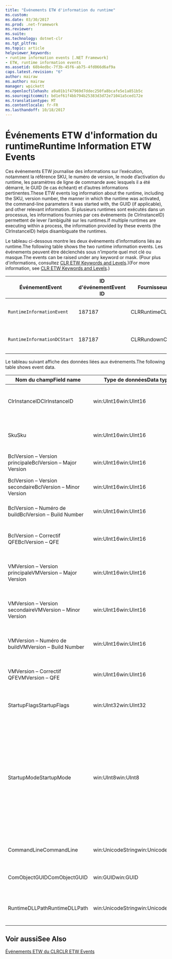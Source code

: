 ```yaml
---
title: "Événements ETW d'information du runtime"
ms.custom: 
ms.date: 03/30/2017
ms.prod: .net-framework
ms.reviewer: 
ms.suite: 
ms.technology: dotnet-clr
ms.tgt_pltfrm: 
ms.topic: article
helpviewer_keywords:
- runtime information events [.NET Framework]
- ETW, runtime information events
ms.assetid: 68b4edbc-7f3b-45f6-ab75-4fd066d6af9a
caps.latest.revision: "6"
author: mairaw
ms.author: mairaw
manager: wpickett
ms.openlocfilehash: a9a01b1f47969d7ddec250fa8bcafe5e1a851b5c
ms.sourcegitcommit: bd1ef61f4bb794b25383d3d72e71041a5ced172e
ms.translationtype: MT
ms.contentlocale: fr-FR
ms.lasthandoff: 10/18/2017
---
```

# <a name="runtime-information-etw-events"></a><span data-ttu-id="40722-102">Événements ETW d'information du runtime</span><span class="sxs-lookup"><span data-stu-id="40722-102">Runtime Information ETW Events</span></span>
<span data-ttu-id="40722-103">Ces événements ETW journalise des informations sur l’exécution, notamment la référence SKU, le numéro de version, le mode d’activation du runtime, les paramètres de ligne de commande avec lesquels il a été démarré, le GUID (le cas échéant) et d’autres informations pertinentes.</span><span class="sxs-lookup"><span data-stu-id="40722-103">These ETW events log information about the runtime, including the SKU, version number, the manner in which the runtime was activated, the command-line parameters it was started with, the GUID (if applicable), and other relevant information.</span></span> <span data-ttu-id="40722-104">Si plusieurs runtimes sont exécutés dans un processus, les informations fournies par ces événements (le ClrInstanceID) permettent de lever l’ambiguïté sur les runtimes.</span><span class="sxs-lookup"><span data-stu-id="40722-104">If multiple runtimes are executing within a process, the information provided by these events (the ClrInstanceID) helps disambiguate the runtimes.</span></span>  
  
 <span data-ttu-id="40722-105">Le tableau ci-dessous montre les deux événements d’informations liés au runtime.</span><span class="sxs-lookup"><span data-stu-id="40722-105">The following table shows the two runtime information events.</span></span> <span data-ttu-id="40722-106">Les événements peuvent être déclenchés sous n’importe quel mot clé ou masque.</span><span class="sxs-lookup"><span data-stu-id="40722-106">The events can be raised under any keyword or mask.</span></span> <span data-ttu-id="40722-107">(Pour plus d'informations, consultez [CLR ETW Keywords and Levels](../../../docs/framework/performance/clr-etw-keywords-and-levels.md).)</span><span class="sxs-lookup"><span data-stu-id="40722-107">(For more information, see [CLR ETW Keywords and Levels](../../../docs/framework/performance/clr-etw-keywords-and-levels.md).)</span></span>  
  
|<span data-ttu-id="40722-108">Événement</span><span class="sxs-lookup"><span data-stu-id="40722-108">Event</span></span>|<span data-ttu-id="40722-109">ID d'événement</span><span class="sxs-lookup"><span data-stu-id="40722-109">Event ID</span></span>|<span data-ttu-id="40722-110">Fournisseur</span><span class="sxs-lookup"><span data-stu-id="40722-110">Provider</span></span>|<span data-ttu-id="40722-111">Description</span><span class="sxs-lookup"><span data-stu-id="40722-111">Description</span></span>|  
|-----------|--------------|--------------|-----------------|  
|`RuntimeInformationEvent`|<span data-ttu-id="40722-112">187</span><span class="sxs-lookup"><span data-stu-id="40722-112">187</span></span>|<span data-ttu-id="40722-113">CLRRuntime</span><span class="sxs-lookup"><span data-stu-id="40722-113">CLRRuntime</span></span>|<span data-ttu-id="40722-114">Déclenché lorsqu’un runtime est chargé.</span><span class="sxs-lookup"><span data-stu-id="40722-114">Raised when a runtime is loaded.</span></span>|  
|`RuntimeInformationDCStart`|<span data-ttu-id="40722-115">187</span><span class="sxs-lookup"><span data-stu-id="40722-115">187</span></span>|<span data-ttu-id="40722-116">CLRRundown</span><span class="sxs-lookup"><span data-stu-id="40722-116">CLRRundown</span></span>|<span data-ttu-id="40722-117">Énumère les runtimes chargés.</span><span class="sxs-lookup"><span data-stu-id="40722-117">Enumerates the runtimes that are loaded.</span></span>|  
  
 <span data-ttu-id="40722-118">Le tableau suivant affiche des données liées aux événements.</span><span class="sxs-lookup"><span data-stu-id="40722-118">The following table shows event data.</span></span>  
  
|<span data-ttu-id="40722-119">Nom du champ</span><span class="sxs-lookup"><span data-stu-id="40722-119">Field name</span></span>|<span data-ttu-id="40722-120">Type de données</span><span class="sxs-lookup"><span data-stu-id="40722-120">Data type</span></span>|<span data-ttu-id="40722-121">Description</span><span class="sxs-lookup"><span data-stu-id="40722-121">Description</span></span>|  
|----------------|---------------|-----------------|  
|<span data-ttu-id="40722-122">ClrInstanceID</span><span class="sxs-lookup"><span data-stu-id="40722-122">ClrInstanceID</span></span>|<span data-ttu-id="40722-123">win:UInt16</span><span class="sxs-lookup"><span data-stu-id="40722-123">win:UInt16</span></span>|<span data-ttu-id="40722-124">ID unique de l'instance de CLR ou CoreCLR.</span><span class="sxs-lookup"><span data-stu-id="40722-124">Unique ID for the instance of CLR or CoreCLR.</span></span>|  
|<span data-ttu-id="40722-125">Sku</span><span class="sxs-lookup"><span data-stu-id="40722-125">Sku</span></span>|<span data-ttu-id="40722-126">win:UInt16</span><span class="sxs-lookup"><span data-stu-id="40722-126">win:UInt16</span></span>|<span data-ttu-id="40722-127">1 – Desktop CLR.</span><span class="sxs-lookup"><span data-stu-id="40722-127">1 – Desktop CLR.</span></span><br /><br /> <span data-ttu-id="40722-128">2 – CoreCLR.</span><span class="sxs-lookup"><span data-stu-id="40722-128">2 – CoreCLR.</span></span>|  
|<span data-ttu-id="40722-129">BclVersion – Version principale</span><span class="sxs-lookup"><span data-stu-id="40722-129">BclVersion – Major Version</span></span>|<span data-ttu-id="40722-130">win:UInt16</span><span class="sxs-lookup"><span data-stu-id="40722-130">win:UInt16</span></span>|<span data-ttu-id="40722-131">Version principale de mscorlib.dll.</span><span class="sxs-lookup"><span data-stu-id="40722-131">Major version of mscorlib.dll.</span></span>|  
|<span data-ttu-id="40722-132">BclVersion – Version secondaire</span><span class="sxs-lookup"><span data-stu-id="40722-132">BclVersion – Minor Version</span></span>|<span data-ttu-id="40722-133">win:UInt16</span><span class="sxs-lookup"><span data-stu-id="40722-133">win:UInt16</span></span>|<span data-ttu-id="40722-134">Numéro de la version secondaire de mscorlib.dll.</span><span class="sxs-lookup"><span data-stu-id="40722-134">Minor version number of mscorlib.dll.</span></span>|  
|<span data-ttu-id="40722-135">BclVersion – Numéro de build</span><span class="sxs-lookup"><span data-stu-id="40722-135">BclVersion – Build Number</span></span>|<span data-ttu-id="40722-136">win:UInt16</span><span class="sxs-lookup"><span data-stu-id="40722-136">win:UInt16</span></span>|<span data-ttu-id="40722-137">Numéro de build de mscorlib.dll.</span><span class="sxs-lookup"><span data-stu-id="40722-137">Build number of mscorlib.dll.</span></span>|  
|<span data-ttu-id="40722-138">BclVersion – Correctif QFE</span><span class="sxs-lookup"><span data-stu-id="40722-138">BclVersion – QFE</span></span>|<span data-ttu-id="40722-139">win:UInt16</span><span class="sxs-lookup"><span data-stu-id="40722-139">win:UInt16</span></span>|<span data-ttu-id="40722-140">Numéro de version du correctif logiciel de mscorlib.dll.</span><span class="sxs-lookup"><span data-stu-id="40722-140">Hotfix version number of mscorlib.dll.</span></span>|  
|<span data-ttu-id="40722-141">VMVersion – Version principale</span><span class="sxs-lookup"><span data-stu-id="40722-141">VMVersion – Major Version</span></span>|<span data-ttu-id="40722-142">win:UInt16</span><span class="sxs-lookup"><span data-stu-id="40722-142">win:UInt16</span></span>|<span data-ttu-id="40722-143">Version de clr.dll ou de coreclr.dll, selon la référence SKU.</span><span class="sxs-lookup"><span data-stu-id="40722-143">Version of clr.dll or coreclr.dll, depending on SKU.</span></span>|  
|<span data-ttu-id="40722-144">VMVersion – Version secondaire</span><span class="sxs-lookup"><span data-stu-id="40722-144">VMVersion – Minor Version</span></span>|<span data-ttu-id="40722-145">win:UInt16</span><span class="sxs-lookup"><span data-stu-id="40722-145">win:UInt16</span></span>|<span data-ttu-id="40722-146">Version secondaire de clr.dll ou de coreclr.dll, selon la référence SKU.</span><span class="sxs-lookup"><span data-stu-id="40722-146">Minor version of clr.dll or coreclr.dll, depending on SKU.</span></span>|  
|<span data-ttu-id="40722-147">VMVersion – Numéro de build</span><span class="sxs-lookup"><span data-stu-id="40722-147">VMVersion – Build Number</span></span>|<span data-ttu-id="40722-148">win:UInt16</span><span class="sxs-lookup"><span data-stu-id="40722-148">win:UInt16</span></span>|<span data-ttu-id="40722-149">Numéro de build de clr.dll ou de coreclr.dll.</span><span class="sxs-lookup"><span data-stu-id="40722-149">Build number of clr.dll or coreclr.dll.</span></span>|  
|<span data-ttu-id="40722-150">VMVersion – Correctif QFE</span><span class="sxs-lookup"><span data-stu-id="40722-150">VMVersion – QFE</span></span>|<span data-ttu-id="40722-151">win:UInt16</span><span class="sxs-lookup"><span data-stu-id="40722-151">win:UInt16</span></span>|<span data-ttu-id="40722-152">Numéro du correctif logiciel de clr.dll ou de coreclr.dll.</span><span class="sxs-lookup"><span data-stu-id="40722-152">Hotfix version number of clr.dll or coreclr.dll.</span></span>|  
|<span data-ttu-id="40722-153">StartupFlags</span><span class="sxs-lookup"><span data-stu-id="40722-153">StartupFlags</span></span>|<span data-ttu-id="40722-154">win:UInt32</span><span class="sxs-lookup"><span data-stu-id="40722-154">win:UInt32</span></span>|<span data-ttu-id="40722-155">Indicateurs de démarrage définis dans mscoree.h.</span><span class="sxs-lookup"><span data-stu-id="40722-155">Startup flags defined in mscoree.h.</span></span>|  
|<span data-ttu-id="40722-156">StartupMode</span><span class="sxs-lookup"><span data-stu-id="40722-156">StartupMode</span></span>|<span data-ttu-id="40722-157">win:UInt8</span><span class="sxs-lookup"><span data-stu-id="40722-157">win:UInt8</span></span>|<span data-ttu-id="40722-158">0x01 - Fichier exécutable managé.</span><span class="sxs-lookup"><span data-stu-id="40722-158">0x01 - Managed executable.</span></span><br /><br /> <span data-ttu-id="40722-159">0x02 - CLR hébergé.</span><span class="sxs-lookup"><span data-stu-id="40722-159">0x02 - Hosted CLR.</span></span><br /><br /> <span data-ttu-id="40722-160">0x04 - Code Interop managé C++.</span><span class="sxs-lookup"><span data-stu-id="40722-160">0x04 - C++ managed interop.</span></span><br /><br /> <span data-ttu-id="40722-161">0x08 - Activé pour COM.</span><span class="sxs-lookup"><span data-stu-id="40722-161">0x08 - COM-activated.</span></span><br /><br /> <span data-ttu-id="40722-162">0x10 - Autre.</span><span class="sxs-lookup"><span data-stu-id="40722-162">0x10 - Other.</span></span>|  
|<span data-ttu-id="40722-163">CommandLine</span><span class="sxs-lookup"><span data-stu-id="40722-163">CommandLine</span></span>|<span data-ttu-id="40722-164">win:UnicodeString</span><span class="sxs-lookup"><span data-stu-id="40722-164">win:UnicodeString</span></span>|<span data-ttu-id="40722-165">Non null seulement si StartupMode=0x01.</span><span class="sxs-lookup"><span data-stu-id="40722-165">Non-null only if StartupMode=0x01.</span></span>|  
|<span data-ttu-id="40722-166">ComObjectGUID</span><span class="sxs-lookup"><span data-stu-id="40722-166">ComObjectGUID</span></span>|<span data-ttu-id="40722-167">win:GUID</span><span class="sxs-lookup"><span data-stu-id="40722-167">win:GUID</span></span>|<span data-ttu-id="40722-168">Non null seulement si StartupMode=0x08.</span><span class="sxs-lookup"><span data-stu-id="40722-168">Non-null only if StartupMode=0x08.</span></span>|  
|<span data-ttu-id="40722-169">RuntimeDLLPath</span><span class="sxs-lookup"><span data-stu-id="40722-169">RuntimeDLLPath</span></span>|<span data-ttu-id="40722-170">win:UnicodeString</span><span class="sxs-lookup"><span data-stu-id="40722-170">win:UnicodeString</span></span>|<span data-ttu-id="40722-171">Chemin du fichier .dll du CLR qui a été chargé dans le processus.</span><span class="sxs-lookup"><span data-stu-id="40722-171">Path to the CLR .dll file that was loaded into the process.</span></span>|  
  
## <a name="see-also"></a><span data-ttu-id="40722-172">Voir aussi</span><span class="sxs-lookup"><span data-stu-id="40722-172">See Also</span></span>  
 [<span data-ttu-id="40722-173">Événements ETW du CLR</span><span class="sxs-lookup"><span data-stu-id="40722-173">CLR ETW Events</span></span>](../../../docs/framework/performance/clr-etw-events.md)
